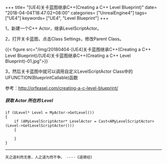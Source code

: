 +++
title= "[UE4]关卡蓝图继承C++(Creating a C++ Level Blueprint)"
date= "2018-04-04T18:47:02+08:00"
categories= ["UnrealEngine4"]
tags= ["UE4"]
keywords= ["UE4", "Level Blueprint"]
+++

1，新建一个C++ Actor，继承LevelScriptActor。

2，打开关卡蓝图，点击Class Settings，修改Parent Class。

{{< figure src="/img/20180404-[UE4]关卡蓝图继承C++(Creating a C++ Level Blueprint)/[UE4]关卡蓝图继承C++(Creating a C++ Level Blueprint)-01.jpg">}}

3，然后关卡蓝图中就可以调用自定义LevelScriptActor Class中的UFUNCTION(BlueprintCallable)函数

参考：http://orfeasel.com/creating-a-c-level-blueprint/

##### 获取 Actor 所在的 Level

    if (ULevel* Level = MyActor->GetLevel())
	{
		if (AMyLevelScriptActor* LevelActor = Cast<AMyLevelScriptActor>(Level->GetLevelScriptActor()))
		{
			
		}
	}

***
`天之道利而无害，人之道为而不争。 ----《道德经》`